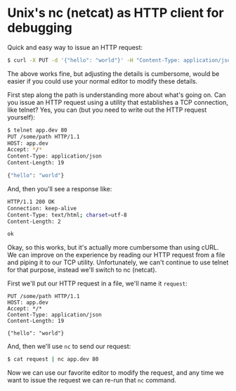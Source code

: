 # Unix's nc (netcat) as HTTP client for debugging

Quick and easy way to issue an HTTP request:

```bash
$ curl -X PUT -d '{"hello": "world"}' -H "Content-Type: application/json" "http://app.dev/some/path"
```

The above works fine, but adjusting the details is cumbersome, would be
easier if you could use your normal editor to modify these details.

First step along the path is understanding more about what's going on.
Can you issue an HTTP request using a utility that establishes a TCP
connection, like telnet? Yes, you can (but you need to write out the
HTTP request yourself):

```bash
$ telnet app.dev 80
PUT /some/path HTTP/1.1
HOST: app.dev
Accept: */*
Content-Type: application/json
Content-Length: 19

{"hello": "world"}

```

And, then you'll see a response like:

```bash
HTTP/1.1 200 OK
Connection: keep-alive
Content-Type: text/html; charset=utf-8
Content-Length: 2

ok
```

Okay, so this works, but it's actually more cumbersome than using cURL.
We can improve on the experience by reading our HTTP request from a file
and piping it to our TCP utility. Unfortunately, we can't continue to
use telnet for that purpose, instead we'll switch to nc (netcat).

First we'll put our HTTP request in a file, we'll name it `request`:

```http
PUT /some/path HTTP/1.1
HOST: app.dev
Accept: */*
Content-Type: application/json
Content-Length: 19

{"hello": "world"}
```

And, then we'll use `nc` to send our request:

```bash
$ cat request | nc app.dev 80
```

Now we can use our favorite editor to modify the request, and any time
we want to issue the request we can re-run that `nc` command.
